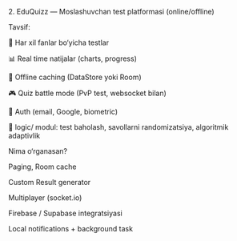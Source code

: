 2\. EduQuizz — Moslashuvchan test platformasi (online/offline)

Tavsif:



🧪 Har xil fanlar bo‘yicha testlar



📊 Real time natijalar (charts, progress)



📁 Offline caching (DataStore yoki Room)



🎮 Quiz battle mode (PvP test, websocket bilan)



🔐 Auth (email, Google, biometric)



🧠 logic/ modul: test baholash, savollarni randomizatsiya, algoritmik adaptivlik



Nima o‘rganasan?



Paging, Room cache



Custom Result generator



Multiplayer (socket.io)



Firebase / Supabase integratsiyasi



Local notifications + background task

